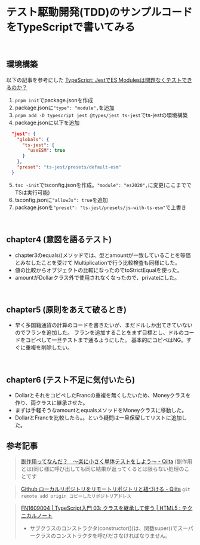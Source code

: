 # テスト駆動開発(TDD)のサンプルコードをTypeScriptで書いてみる

<br>

## 環境構築
以下の記事を参考にした
[TypeScript: JestでES Modulesは問題なくテストできるのか？](https://zenn.dev/suin/scraps/126d311493a9a1)

1. `pnpm init`でpackage.jsonを作成
2. package.jsonに`"type": "module",`を追加
3. `pnpm add -D typescript jest @types/jest ts-jest`でts-jestの環境構築
4. package.jsonに以下を追加
```json
  "jest": {
    "globals": {
      "ts-jest": {
        "useESM": true
      }
    },
    "preset": "ts-jest/presets/default-esm"
  }
  ```
5. `tsc -init`でtsconfig.jsonを作成。`"module": "es2020",`に変更(ここまででTSは実行可能)
6. tsconfig.jsonに`"allowJs": true`を追加
7. package.jsonを`"preset": "ts-jest/presets/js-with-ts-esm"`で上書き

<br>

## chapter4 (意図を語るテスト)
- chapter3のequals()メソッドでは、型とamountが一致していることを等価とみなしたことを受けて
Multiplicationで行う比較検査も同様にした。
- 値の比較からオブジェクトの比較になったのでtoStrictEqualを使った。
- amountがDollarクラス外で使用されなくなったので、privateにした。

<br>

## chapter5 (原則をあえて破るとき)
- 早く多国籍通貨の計算のコードを書きたいが、まだドルしか出てきていないのでフランを追加した。
フランを追加することをまず目標とし、ドルのコードをコピペして一旦テストまで通るようにした。
基本的にコピペはNG。すぐに重複を削除したい。


<br>

## chapter6 (テスト不足に気付いたら)
- DollarとそれをコピペしたFrancの重複を無くしたいため、Moneyクラスを作り、両クラスに継承させた。
- まずは手軽そうなamountとequalsメソッドをMoneyクラスに移動した。
- DollarとFrancを比較したら。。という疑問は一旦保留してリストに追加した。

## 参考記事
> [副作用ってなんだ？　〜楽に小さく単体テストをしよう〜 - Qiita](https://qiita.com/suzuki-hoge/items/bad43630ad1ad723ca4a)
> (副作用とは)同じ様に呼び出しても同じ結果が返ってくるとは限らない処理のことです

> [Github ローカルリポジトリをリモートリポジトリと紐づける - Qiita](https://qiita.com/miriwo/items/a7be71f6a238b09eda10)
> `git remote add origin コピーしたリポジトリアドレス`

> [FN1609004 | TypeScript入門 03: クラスを継承して使う | HTML5 : テクニカルノート](http://www.fumiononaka.com/Business/html5/FN1609004.html)
> - サブクラスのコンストラクタ(constructor())は、関数super()でスーパークラスのコンストラクタを呼びださなければなりません。